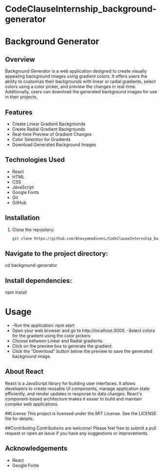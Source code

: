 # CodeClauseInternship_background-generator

# Background Generator

## Overview
Background Generator is a web application designed to create visually appealing background images using gradient colors. It offers users the ability to customize their backgrounds with linear or radial gradients, select colors using a color picker, and preview the changes in real-time. Additionally, users can download the generated background images for use in their projects.

## Features
- Create Linear Gradient Backgrounds
- Create Radial Gradient Backgrounds
- Real-time Preview of Gradient Changes
- Color Selection for Gradients
- Download Generated Background Images

## Technologies Used
- React
- HTML
- CSS
- JavaScript
- Google Fonts
- Git
- GitHub

## Installation
1. Clone the repository:
   ```bash
   git clone https://github.com/bhavyamadineni/CodeClauseInternship_background-generator.git
   
## Navigate to the project directory:
cd background-generator

## Install dependencies:
npm install

# Usage
- -Run the application:
npm start
- Open your web browser and go to http://localhost:3000.
-Select colors for the gradient using the color pickers
- Choose between Linear and Radial gradients.
- Click on the preview box to generate the gradient.
- Click the "Download" button below the preview to save the generated background image.

## About React
React is a JavaScript library for building user interfaces. It allows developers to create reusable UI components, manage application state efficiently, and render updates in response to data changes. React's component-based architecture makes it easier to build and maintain complex web applications.

##License
This project is licensed under the MIT License. See the LICENSE file for details.

##Contributing
Contributions are welcome! Please feel free to submit a pull request or open an issue if you have any suggestions or improvements.

## Acknowledgements
- React
- Google Fonts

